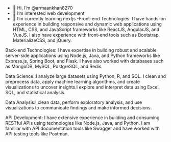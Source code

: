 - 👋 Hi, I’m @armaankhan8270
- 👀 I’m interested web development 
- 🌱 I’m currently learning nextjs
-Front-end Technologies: I have hands-on experience in building responsive and dynamic web applications using HTML, CSS, and JavaScript frameworks like ReactJS, AngularJS, and VueJS. I also have experience with front-end tools such as Bootstrap, MaterializeCSS, and jQuery.

Back-end Technologies: I have expertise in building robust and scalable server-side applications using Node.js, Java, and Python frameworks like Express.js, Spring Boot, and Flask. I have also worked with databases such as MongoDB, MySQL, PostgreSQL, and Redis.

Data Science::I analyze large datasets using Python, R, and SQL. I clean and preprocess data, apply machine learning algorithms, and create visualizations to uncover insights.I explore and interpret data using Excel, SQL, and statistical analysis.

Data Analysis:I clean data, perform exploratory analysis, and use visualizations to communicate findings and make informed decisions.

API Development: I have extensive experience in building and consuming RESTful APIs using technologies like Node.js, Java, and Python. I am familiar with API documentation tools like Swagger and have worked with API testing tools like Postman.


<!---
armaankhan8270/armaankhan8270 is a ✨ special ✨ repository because its `README.md` (this file) appears on your GitHub profile.
You can click the Preview link to take a look at your changes.
--->
